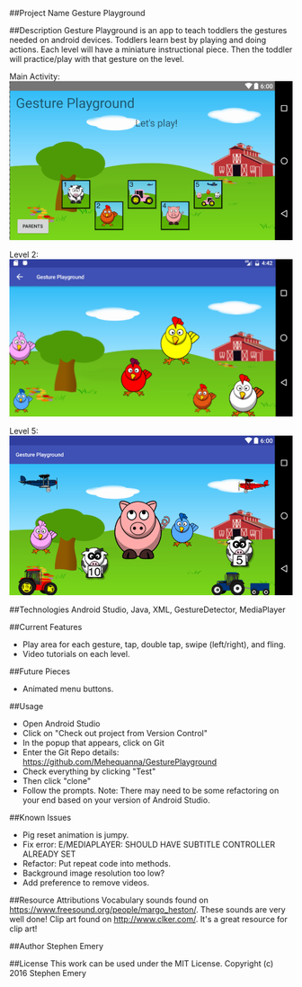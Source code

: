 ##Project Name
Gesture Playground

##Description
Gesture Playground is an app to teach toddlers the gestures needed on android devices. Toddlers learn best by playing and doing actions. Each level will have a miniature instructional piece. Then the toddler will practice/play with that gesture on the level.


Main Activity:
![screenshot of main activity](gpmain.png)

Level 2:
![screenshot of level 2](gplevel2.png)

Level 5:
![screenshot of level 5](gplevel5.png)

##Technologies
Android Studio, Java, XML, GestureDetector, MediaPlayer

##Current Features
* Play area for each gesture, tap, double tap, swipe (left/right), and fling.
* Video tutorials on each level.

##Future Pieces
* Animated menu buttons.

##Usage
* Open Android Studio
* Click on "Check out project from Version Control"
* In the popup that appears, click on Git
* Enter the Git Repo details: https://github.com/Mehequanna/GesturePlayground
* Check everything by clicking "Test"
* Then click "clone"
* Follow the prompts. Note: There may need to be some refactoring on your end based on your version of Android Studio.

##Known Issues
* Pig reset animation is jumpy.
* Fix error: E/MEDIAPLAYER: SHOULD HAVE SUBTITLE CONTROLLER ALREADY SET
* Refactor: Put repeat code into methods.
* Background image resolution too low?
* Add preference to remove videos.

##Resource Attributions
Vocabulary sounds found on https://www.freesound.org/people/margo_heston/. These sounds are very well done!
Clip art found on http://www.clker.com/. It's a great resource for clip art!

##Author
Stephen Emery

##License
This work can be used under the MIT License.
Copyright (c) 2016 Stephen Emery

